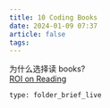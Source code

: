 ```yaml
---
title: 10 Coding Books
date: 2024-01-09 07:37
article: false
tags: 
---
```


为什么选择读 books?  
[ROI on Reading ](../../02%20Reading/02%20书籍/The%20art%20of%20impossible.md#ROI)

```ccard
type: folder_brief_live
```
